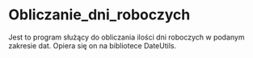 # Obliczanie_dni_roboczych

Jest to program służący do obliczania ilości dni roboczych w podanym zakresie dat. Opiera się on na bibliotece DateUtils.

